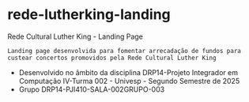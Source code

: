 # rede-lutherking-landing
Rede Cultural Luther King - Landing Page

`Landing page desenvolvida para fomentar arrecadação de fundos para custear concertos promovidos pela Rede Cultural Luther King`

- Desenvolvido no âmbito da disciplina DRP14-Projeto Integrador em Computação IV-Turma 002 - Univesp - Segundo Semestre de 2025
- Grupo DRP14-PJI410-SALA-002GRUPO-003
